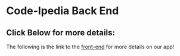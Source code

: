 # Code-Ipedia Back End
## Click Below for more details:
The following is the link to the [front-end](https://github.com/jsantia85/code-ipedia-front-end) for more details on our app!